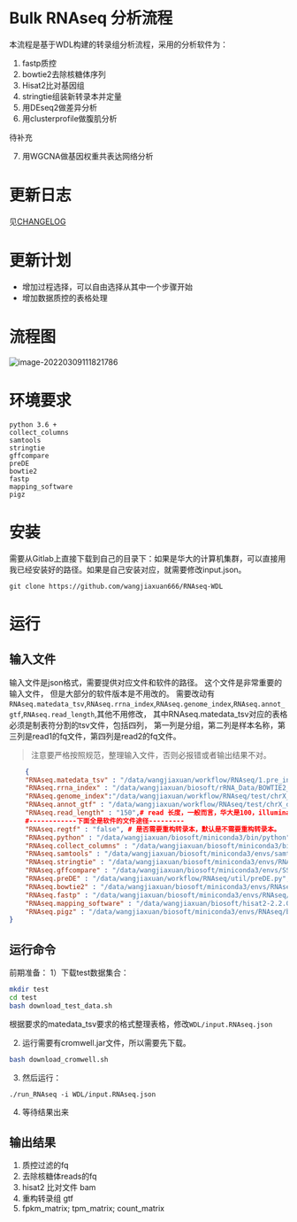# Bulk RNAseq 分析流程

本流程是基于WDL构建的转录组分析流程，采用的分析软件为：
1. fastp质控
2. bowtie2去除核糖体序列
3. Hisat2比对基因组
4. stringtie组装新转录本并定量
5. 用DEseq2做差异分析
6. 用clusterprofile做腹肌分析

待补充

7. 用WGCNA做基因权重共表达网络分析

# 更新日志

见[CHANGELOG](./CHANGELOG.md)

# 更新计划

- 增加过程选择，可以自由选择从其中一个步骤开始
- 增加数据质控的表格处理

# 流程图

![image-20220309111821786](https://pic-1259340288.cos.ap-guangzhou.myqcloud.com/img/202203091118221646795902hMsqYAimage-20220309111821786.png)

# 环境要求

```
python 3.6 + 
collect_columns 
samtools
stringtie
gffcompare
preDE
bowtie2
fastp
mapping_software
pigz
```

# 安装

需要从Gitlab上直接下载到自己的目录下：如果是华大的计算机集群，可以直接用我已经安装好的路径。如果是自己安装对应，就需要修改input.json。

```terimanal
git clone https://github.com/wangjiaxuan666/RNAseq-WDL
```

# 运行

## 输入文件

输入文件是json格式，需要提供对应文件和软件的路径。 这个文件是非常重要的输入文件，
但是大部分的软件版本是不用改的。
需要改动有`RNAseq.matedata_tsv`,`RNAseq.rrna_index`,`RNAseq.genome_index`,`RNAseq.annot_gtf`,`RNAseq.read_length`,其他不用修改，
其中RNAseq.matedata_tsv对应的表格必须是制表符分割的tsv文件，包括四列，
第一列是分组，第二列是样本名称，第三列是read1的fq文件，第四列是read2的fq文件。

> 注意要严格按照规范，整理输入文件，否则必报错或者输出结果不对。

```json
    {
    "RNAseq.matedata_tsv" : "/data/wangjiaxuan/workflow/RNAseq/1.pre_info/sample_input_path.tsv",,# 输入文件的表格，
    "RNAseq.rrna_index" : "/data/wangjiaxuan/biosoft/rRNA_Data/BOWTIE2_index/rRNA",# 去核糖体的序列index，不用修改
    "RNAseq.genome_index":"/data/wangjiaxuan/workflow/RNAseq/test/chrX_data/indexes/chrX_tran",  # hisat2构建的全基因组索引
    "RNAseq.annot_gtf" : "/data/wangjiaxuan/workflow/RNAseq/test/chrX_data/genes/chrX.gtf",# 基因组的注释文件gtf
    "RNAseq.read_length" : "150",# read 长度，一般而言，华大是100，illumina是150
    #------------下面全是软件的文件途径---------
    "RNAseq.regtf" : "false", # 是否需要重构转录本，默认是不需要重构转录本。
    "RNAseq.python" : "/data/wangjiaxuan/biosoft/miniconda3/bin/python",
    "RNAseq.collect_columns" : "/data/wangjiaxuan/biosoft/miniconda3/bin/collect-columns",
    "RNAseq.samtools" : "/data/wangjiaxuan/biosoft/miniconda3/envs/samtools/bin/samtools",
    "RNAseq.stringtie" : "/data/wangjiaxuan/biosoft/miniconda3/envs/RNAseq/bin/stringtie",
    "RNAseq.gffcompare" : "/data/wangjiaxuan/biosoft/miniconda3/envs/SSR/bin/gffcompare",
    "RNAseq.preDE" : "/data/wangjiaxuan/workflow/RNAseq/util/preDE.py",
    "RNAseq.bowtie2" : "/data/wangjiaxuan/biosoft/miniconda3/envs/RNAseq/bin/bowtie2",
    "RNAseq.fastp" : "/data/wangjiaxuan/biosoft/miniconda3/envs/RNAseq/bin/fastp",
    "RNAseq.mapping_software" : "/data/wangjiaxuan/biosoft/hisat2-2.2.0/hisat2",
    "RNAseq.pigz" : "/data/wangjiaxuan/biosoft/miniconda3/envs/RNAseq/bin/pigz"
}
```

## 运行命令

前期准备：
1）下载test数据集合：

```bash
mkdir test
cd test
bash download_test_data.sh
```
根据要求的matedata_tsv要求的格式整理表格，修改`WDL/input.RNAseq.json`

2) 运行需要有cromwell.jar文件，所以需要先下载。

```bash
bash download_cromwell.sh
```

3) 然后运行：

```
./run_RNAseq -i WDL/input.RNAseq.json
```

4) 等待结果出来

## 输出结果

1. 质控过滤的fq
2. 去除核糖体reads的fq
3. hisat2 比对文件 bam
4. 重构转录组 gtf 
5. fpkm_matrix; tpm_matrix; count_matrix